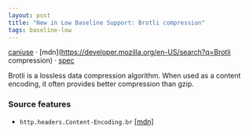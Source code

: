 ```yaml
---
layout: post
title: "New in Low Baseline Support: Brotli compression"
tags: baseline-low
---
```


[caniuse](https://caniuse.com/?search=brotli) · [mdn](https://developer.mozilla.org/en-US/search?q=Brotli compression) · [spec](https://www.rfc-editor.org/rfc/rfc7932)

Brotli is a lossless data compression algorithm. When used as a content encoding, it often provides better compression than gzip.

### Source features

- ``http.headers.Content-Encoding.br`` [[mdn]](https://developer.mozilla.org/en-US/search?q=http.headers.Content-Encoding.br)
